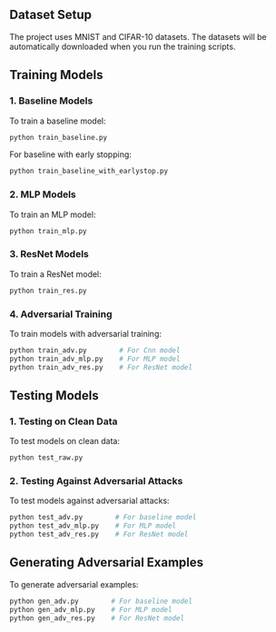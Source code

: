 ## Dataset Setup

The project uses MNIST and CIFAR-10 datasets. The datasets will be automatically downloaded when you run the training scripts.

## Training Models

### 1. Baseline Models

To train a baseline model:

```bash
python train_baseline.py
```

For baseline with early stopping:

```bash
python train_baseline_with_earlystop.py
```

### 2. MLP Models

To train an MLP model:

```bash
python train_mlp.py
```

### 3. ResNet Models

To train a ResNet model:

```bash
python train_res.py
```

### 4. Adversarial Training

To train models with adversarial training:

```bash
python train_adv.py        # For Cnn model
python train_adv_mlp.py    # For MLP model
python train_adv_res.py    # For ResNet model
```

## Testing Models

### 1. Testing on Clean Data

To test models on clean data:

```bash
python test_raw.py
```

### 2. Testing Against Adversarial Attacks

To test models against adversarial attacks:

```bash
python test_adv.py        # For baseline model
python test_adv_mlp.py    # For MLP model
python test_adv_res.py    # For ResNet model
```

## Generating Adversarial Examples

To generate adversarial examples:

```bash
python gen_adv.py        # For baseline model
python gen_adv_mlp.py    # For MLP model
python gen_adv_res.py    # For ResNet model
```
